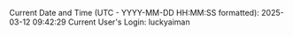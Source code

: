 Current Date and Time (UTC - YYYY-MM-DD HH:MM:SS formatted): 2025-03-12 09:42:29
Current User's Login: luckyaiman
